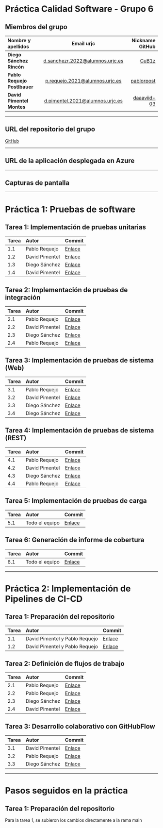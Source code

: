 # Práctica Calidad Software - Grupo 6

## Miembros del grupo

| Nombre y apellidos           |           Email urjc            |                               Nickname GitHub |
| :--------------------------- | :-----------------------------: | --------------------------------------------: |
| **Diego Sánchez Rincón**     | d.sanchezr.2022@alumnos.urjc.es |             [CuB1z](https://github.com/CuB1z) |
| **Pablo Requejo Postlbauer** | p.requejo.2021@alumnos.urjc.es  |   [pablorpost](https://github.com/pablorpost) |
| **David Pimentel Montes**    | d.pimentel.2021@alumnos.urjc.es | [daaaviid-03](https://github.com/daaaviid-03) |

---

## URL del repositorio del grupo
[GitHub](https://github.com/CuB1z/calidad-software-2025-grupo-6)

---

## URL de la aplicación desplegada en Azure


---

## Capturas de pantalla

---

# Práctica 1: Pruebas de software

## Tarea 1: Implementación de pruebas unitarias

| Tarea | Autor | Commit |
| :---- | :---- | :----- |
| 1.1    | Pablo Requejo | [Enlace](https://github.com/CuB1z/calidad-software-2025-grupo-6/commit/70e00359232c292804bce3e03e26dd42c4ec73cb) |
| 1.2 | David Pimentel | [Enlace](https://github.com/CuB1z/calidad-software-2025-grupo-6/commit/2bfeca042e5e75e0eda8374e54cab49a04680d31) |
| 1.3 | Diego Sánchez | [Enlace](https://github.com/CuB1z/calidad-software-2025-grupo-6/commit/0d87d58570b8d0c2e50e69917c97b0be05090f90) |
| 1.4 | David Pimentel | [Enlace](https://github.com/CuB1z/calidad-software-2025-grupo-6/commit/2bfeca042e5e75e0eda8374e54cab49a04680d31) | 

## Tarea 2: Implementación de pruebas de integración

| Tarea | Autor | Commit |
| :---- | :---- | :----- |
| 2.1 | Pablo Requejo | [Enlace](https://github.com/CuB1z/calidad-software-2025-grupo-6/commit/32a1e748fcf5879bcc71fc5399a7848c630672b3) |
| 2.2 | David Pimentel | [Enlace](https://github.com/CuB1z/calidad-software-2025-grupo-6/commit/43b912bde936a5c9a927d09af2fa06501602e26b) |
| 2.3 | Diego Sánchez | [Enlace](https://github.com/CuB1z/calidad-software-2025-grupo-6/commit/dbb42de7dbdd2bc343adf40057084fdbe6da66b4) |
| 2.4 | Pablo Requejo | [Enlace](https://github.com/CuB1z/calidad-software-2025-grupo-6/commit/52cc2899a0ac86ad38960e4be2ab30ee5215e7bc) |

## Tarea 3: Implementación de pruebas de sistema (Web)

| Tarea | Autor | Commit |
| :---- | :---- | :----- |
| 3.1 | Pablo Requejo | [Enlace](https://github.com/CuB1z/calidad-software-2025-grupo-6/commit/d5c5643dc5c0fc6b11a3acb67237cc186b397498) |
| 3.2 | David Pimentel | [Enlace](https://github.com/CuB1z/calidad-software-2025-grupo-6/commit/09ba1c05014627bd87420634a4df8b9dd84a523d) |
| 3.3 | Diego Sánchez | [Enlace](https://github.com/CuB1z/calidad-software-2025-grupo-6/commit/0456abf3e705f4e32e69c89ff6dbca4b3ff5999d) |
| 3.4 | Diego Sánchez | [Enlace](https://github.com/CuB1z/calidad-software-2025-grupo-6/commit/d1e0500210ad3fba9fb6db362266ce04324d552b) |

## Tarea 4: Implementación de pruebas de sistema (REST)

| Tarea | Autor | Commit |
| :---- | :---- | :----- |
| 4.1 | Pablo Requejo | [Enlace](https://github.com/CuB1z/calidad-software-2025-grupo-6/commit/50291713f04d6c8ba559003f52a0d098491c8eb9) |
| 4.2 | David Pimentel | [Enlace](https://github.com/CuB1z/calidad-software-2025-grupo-6/commit/75a7f93fe3beed7d7e9bdf6c5f920972d705f829) |
| 4.3 | Diego Sánchez | [Enlace](https://github.com/CuB1z/calidad-software-2025-grupo-6/commit/d4c3d3f082aa62ab1671322a6688becfe0ab10be) |
| 4.4 | Pablo Requejo | [Enlace](https://github.com/CuB1z/calidad-software-2025-grupo-6/commit/50291713f04d6c8ba559003f52a0d098491c8eb9) |

## Tarea 5: Implementación de pruebas de carga

| Tarea | Autor | Commit |
| :---- | :---- | :----- |
| 5.1   | Todo el equipo | [Enlace](https://github.com/CuB1z/calidad-software-2025-grupo-6/commit/10b595a6a23a7fdfe22f1adcc3e748cf0b641b2c) |

## Tarea 6: Generación de informe de cobertura

| Tarea | Autor | Commit |
| :---- | :---- | :----- |
| 6.1 | Todo el equipo | [Enlace](https://github.com/CuB1z/calidad-software-2025-grupo-6/commit/0430f268880d3278082a927a1a73cb8f392c6fe8) |

---

# Práctica 2: Implementación de Pipelines de CI-CD

## Tarea 1: Preparación del repositorio

| Tarea | Autor | Commit |
| :---- | :---- | :----- |
| 1.1 | David Pimentel y Pablo Requejo | [Enlace](https://github.com/CuB1z/calidad-software-2025-grupo-6/commit/4727c2ee42af20679d6894640d0c47abdf59d2a5) |
| 1.2 | David Pimentel y Pablo Requejo | [Enlace](https://github.com/CuB1z/calidad-software-2025-grupo-6/commit/8ccb772ba25e2314bb44ab9621838c6420eeb8dc) |

## Tarea 2: Definición de flujos de trabajo

| Tarea | Autor | Commit |
| :---- | :---- | :----- |
| 2.1 | Pablo Requejo | [Enlace](https://github.com/CuB1z/calidad-software-2025-grupo-6/commit/3a3e265ed8c30bc5e370efdf61bf20f16de656d6) |
| 2.2 | Pablo Requejo | [Enlace](https://github.com/CuB1z/calidad-software-2025-grupo-6/commit/1e58600b455bb8585201a2839e3e52bf4cbc236b) |
| 2.3 | Diego Sánchez | [Enlace](https://github.com/CuB1z/calidad-software-2025-grupo-6/commit/001126fb8276c79f2dc0b1cc16f0783e5d27e24d) |
| 2.4 | David Pimentel | [Enlace](https://github.com/CuB1z/calidad-software-2025-grupo-6/commit/67f72ef6c68b6c6ba5d321a22ab96c943ad3367b) |

## Tarea 3: Desarrollo colaborativo con GitHubFlow

| Tarea | Autor | Commit |
| :---- | :---- | :----- |
| 3.1 | David Pimentel | [Enlace](https://github.com/CuB1z/calidad-software-2025-grupo-6/commit/d712fe4a286763e7429cbfe405a8aca4862a908f) |
| 3.2 | Pablo Requejo | [Enlace](https://github.com/CuB1z/calidad-software-2025-grupo-6/commit/c5cebfcc4e69d96897f5a92b2905ceced23a9129) |
| 3.3 | Diego Sánchez | [Enlace](https://github.com/CuB1z/calidad-software-2025-grupo-6/commit/ad059d31a0470e9f0a56c7b1108d783b5d15d145) |

---

# Pasos seguidos en la práctica

## Tarea 1: Preparación del repositorio

Para la tarea 1, se subieron los cambios directamente a la rama main
